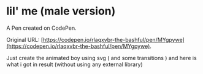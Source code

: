 # lil' me (male version)

A Pen created on CodePen.

Original URL: [https://codepen.io/rlaqxvbr-the-bashful/pen/MYgpywe](https://codepen.io/rlaqxvbr-the-bashful/pen/MYgpywe).

Just create the animated boy using svg ( and some transitions ) and here is what i got in result (without using any external library)